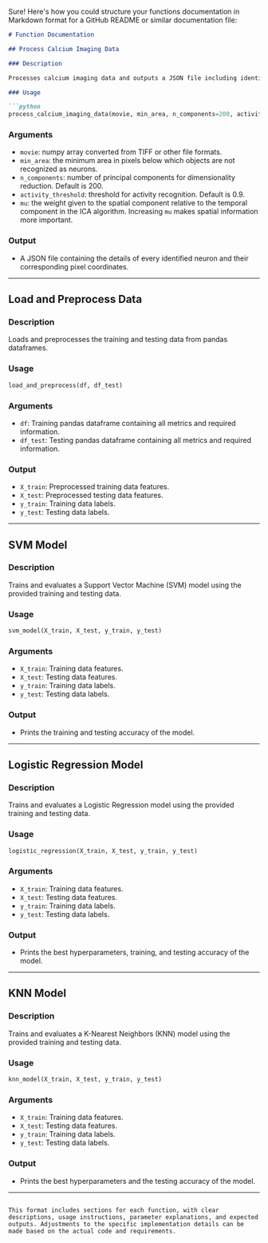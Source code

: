 Sure! Here's how you could structure your functions documentation in Markdown format for a GitHub README or similar documentation file:

```markdown
# Function Documentation

## Process Calcium Imaging Data

### Description

Processes calcium imaging data and outputs a JSON file including identified neurons and their corresponding pixel coordinates.

### Usage

```python
process_calcium_imaging_data(movie, min_area, n_components=200, activity_threshold=0.9, mu=0.5)
```

### Arguments

- `movie`: numpy array converted from TIFF or other file formats.
- `min_area`: the minimum area in pixels below which objects are not recognized as neurons.
- `n_components`: number of principal components for dimensionality reduction. Default is 200.
- `activity_threshold`: threshold for activity recognition. Default is 0.9.
- `mu`: the weight given to the spatial component relative to the temporal component in the ICA algorithm. Increasing `mu` makes spatial information more important.

### Output

- A JSON file containing the details of every identified neuron and their corresponding pixel coordinates.

---

## Load and Preprocess Data

### Description

Loads and preprocesses the training and testing data from pandas dataframes.

### Usage

```python
load_and_preprocess(df, df_test)
```

### Arguments

- `df`: Training pandas dataframe containing all metrics and required information.
- `df_test`: Testing pandas dataframe containing all metrics and required information.

### Output

- `X_train`: Preprocessed training data features.
- `X_test`: Preprocessed testing data features.
- `y_train`: Training data labels.
- `y_test`: Testing data labels.

---

## SVM Model

### Description

Trains and evaluates a Support Vector Machine (SVM) model using the provided training and testing data.

### Usage

```python
svm_model(X_train, X_test, y_train, y_test)
```

### Arguments

- `X_train`: Training data features.
- `X_test`: Testing data features.
- `y_train`: Training data labels.
- `y_test`: Testing data labels.

### Output

- Prints the training and testing accuracy of the model.

---

## Logistic Regression Model

### Description

Trains and evaluates a Logistic Regression model using the provided training and testing data.

### Usage

```python
logistic_regression(X_train, X_test, y_train, y_test)
```

### Arguments

- `X_train`: Training data features.
- `X_test`: Testing data features.
- `y_train`: Training data labels.
- `y_test`: Testing data labels.

### Output

- Prints the best hyperparameters, training, and testing accuracy of the model.

---

## KNN Model

### Description

Trains and evaluates a K-Nearest Neighbors (KNN) model using the provided training and testing data.

### Usage

```python
knn_model(X_train, X_test, y_train, y_test)
```

### Arguments

- `X_train`: Training data features.
- `X_test`: Testing data features.
- `y_train`: Training data labels.
- `y_test`: Testing data labels.

### Output

- Prints the best hyperparameters and the testing accuracy of the model.

---
```

This format includes sections for each function, with clear descriptions, usage instructions, parameter explanations, and expected outputs. Adjustments to the specific implementation details can be made based on the actual code and requirements.
